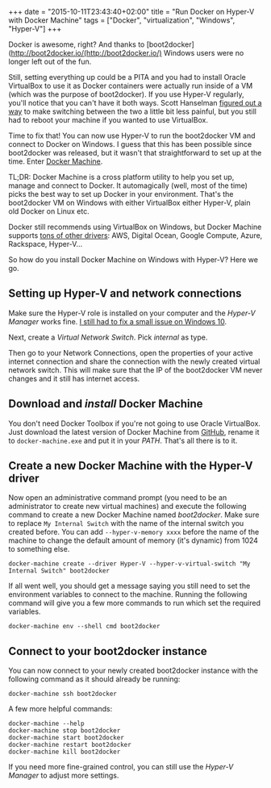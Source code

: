 +++
date = "2015-10-11T23:43:40+02:00"
title = "Run Docker on Hyper-V with Docker Machine"
tags = ["Docker", "virtualization", "Windows", "Hyper-V"]
+++

Docker is awesome, right? And thanks to [boot2docker](http://boot2docker.io/(http://boot2docker.io/) Windows users were no longer left out of the fun.

Still, setting everything up could be a PITA and you had to install Oracle VirtualBox to use it as Docker containers were actually run inside of a VM (which was the purpose of boot2docker). If you use Hyper-V regularly, you'll notice that you can't have it both ways. Scott Hanselman [figured out a way](http://www.hanselman.com/blog/SwitchEasilyBetweenVirtualBoxAndHyperVWithABCDEditBootEntryInWindows81.aspx) to make switching between the two a little bit less painful, but you still had to reboot your machine if you wanted to use VirtualBox.

Time to fix that! You can now use Hyper-V to run the boot2docker VM and connect to Docker on Windows. I guess that this has been possible since boot2docker was released, but it wasn't that straightforward to set up at the time. Enter [Docker Machine](https://docs.docker.com/machine/).

TL;DR: Docker Machine is a cross platform utility to help you set up, manage and connect to Docker. It automagically (well, most of the time) picks the best way to set up Docker in your environment. That's the boot2docker VM on Windows with either VirtualBox either Hyper-V, plain old Docker on Linux etc.

Docker still recommends using VirtualBox on Windows, but Docker Machine supports [tons of other drivers](https://docs.docker.com/machine/drivers/): AWS, Digital Ocean, Google Compute, Azure, Rackspace, Hyper-V...

So how do you install Docker Machine on Windows with Hyper-V? Here we go.

## Setting up Hyper-V and network connections

Make sure the Hyper-V role is installed on your computer and the *Hyper-V Manager* works fine. [I still had to fix a small issue on Windows 10](/2015/how-to-fix-common-hyper-v-errors-on-windows-10/).

Next, create a *Virtual Network Switch*. Pick *internal* as type.

Then go to your Network Connections, open the properties of your active internet connection and share the connection with the newly created virtual network switch. This will make sure that the IP of the boot2docker VM never changes and it still has internet access.

## Download and *install* Docker Machine

You don't need Docker Toolbox if you're not going to use Oracle VirtualBox. Just download the latest version of Docker Machine from [GitHub](https://github.com/docker/machine/releases/), rename it to `docker-machine.exe` and put it in your *PATH*. That's all there is to it.

## Create a new Docker Machine with the Hyper-V driver

Now open an administrative command prompt (you need to be an administrator to create new virtual machines) and execute the following command to create a new Docker Machine named *boot2docker*. Make sure to replace `My Internal Switch` with the name of the internal switch you created before. You can add `--hyper-v-memory xxxx` before the name of the machine to change the default amount of memory (it's dynamic) from 1024 to something else.

	docker-machine create --driver Hyper-V --hyper-v-virtual-switch "My Internal Switch" boot2docker
	
If all went well, you should get a message saying you still need to set the environment variables to connect to the machine. Running the following command will give you a few more commands to run which set the required variables.

	docker-machine env --shell cmd boot2docker
	
## Connect to your boot2docker instance
	
You can now connect to your newly created boot2docker instance with the following command as it should already be running:

	docker-machine ssh boot2docker
	
A few more helpful commands:

	docker-machine --help
	docker-machine stop boot2docker
	docker-machine start boot2docker
	docker-machine restart boot2docker
	docker-machine kill boot2docker
	
If you need more fine-grained control, you can still use the *Hyper-V Manager* to adjust more settings.
